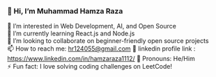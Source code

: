 ### 👋 Hi, I’m Muhammad Hamza Raza

👀 I’m interested in Web Development, AI, and Open Source  
🌱 I’m currently learning React.js and Node.js  
🤝 I’m looking to collaborate on beginner-friendly open source projects  
📫 How to reach me: hr124055@gmail.com
🔗 linkedin profile link : https://www.linkedin.com/in/hamzaraza1112/
🧠 Pronouns: He/Him  
⚡ Fun fact: I love solving coding challenges on LeetCode!
